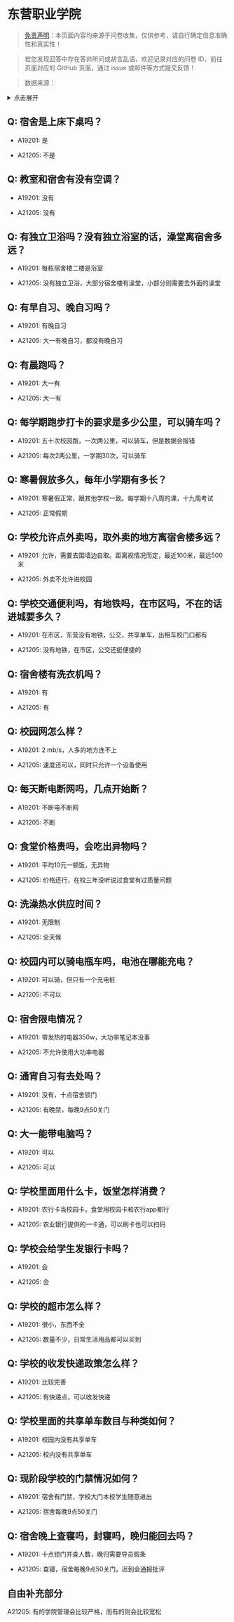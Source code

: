 # 东营职业学院

> [免责声明](https://colleges.chat/#_3)：本页面内容均来源于问卷收集，仅供参考，请自行确定信息准确性和真实性！

> 若您发现回答中存在答非所问或胡言乱语，欢迎记录对应的问卷 ID，前往页面对应的 GitHub 页面，通过 issue 或邮件等方式提交反馈！

> 数据来源：

<details><summary>点击展开</summary>
<ul>
<li>A19201: 2184965670@qq.com (2023 年 06 月)</li>
<li>A21205: 匿名 (2023 年 11 月)</li>
</ul>
</details>

## Q: 宿舍是上床下桌吗？

- A19201: 是

- A21205: 不是

## Q: 教室和宿舍有没有空调？

- A19201: 没有

- A21205: 没有

## Q: 有独立卫浴吗？没有独立浴室的话，澡堂离宿舍多远？

- A19201: 每栋宿舍楼二楼是浴室

- A21205: 没有独立卫浴，大部分宿舍楼有澡堂，小部分则需要去外面的澡堂

## Q: 有早自习、晚自习吗？

- A19201: 有晚自习

- A21205: 大一有晚自习，都没有晚自习

## Q: 有晨跑吗？

- A19201: 大一有

- A21205: 大一有

## Q: 每学期跑步打卡的要求是多少公里，可以骑车吗？

- A19201: 五十次校园跑，一次两公里，可以骑车，但是数据会报错

- A21205: 每次2两公里，一学期30次，可以骑车

## Q: 寒暑假放多久，每年小学期有多长？

- A19201: 寒暑假正常，跟其他学校一致。每学期十八周的课，十九周考试

- A21205: 正常假期

## Q: 学校允许点外卖吗，取外卖的地方离宿舍楼多远？

- A19201: 允许，需要去围墙边自取。距离视情况而定，最近100米，最远500米

- A21205: 外卖不允许进校园

## Q: 学校交通便利吗，有地铁吗，在市区吗，不在的话进城要多久？

- A19201: 在市区，东营没有地铁，公交，共享单车，出租车校门口都有

- A21205: 没有地铁，在市区，公交还挺便捷的

## Q: 宿舍楼有洗衣机吗？

- A19201: 有

- A21205: 有

## Q: 校园网怎么样？

- A19201: 2 mb/s，人多的地方连不上

- A21205: 速度还可以，同时只允许一个设备使用

## Q: 每天断电断网吗，几点开始断？

- A19201: 不断电不断网

- A21205: 不断

## Q: 食堂价格贵吗，会吃出异物吗？

- A19201: 平均10元一顿饭，无异物

- A21205: 价格还行，在校三年没听说过食堂有过质量问题

## Q: 洗澡热水供应时间？

- A19201: 无限制

- A21205: 全天候

## Q: 校园内可以骑电瓶车吗，电池在哪能充电？

- A19201: 可以骑，但只有一个充电桩

- A21205: 不可以

## Q: 宿舍限电情况？

- A19201: 带发热的电器350w，大功率笔记本没事

- A21205: 不允许使用大功率电器

## Q: 通宵自习有去处吗？

- A19201: 没有，十点宿舍锁门

- A21205: 有晚禁，每晚9点50关门

## Q: 大一能带电脑吗？

- A19201: 可以

- A21205: 可以

## Q: 学校里面用什么卡，饭堂怎样消费？

- A19201: 农行卡当校园卡，食堂用校园卡和农行app都行

- A21205: 农业银行提供的一卡通，可以刷卡也可以扫码

## Q: 学校会给学生发银行卡吗？

- A19201: 会

- A21205: 会

## Q: 学校的超市怎么样？

- A19201: 很小，东西不全

- A21205: 数量不少，日常生活用品都可以买到

## Q: 学校的收发快递政策怎么样？

- A19201: 比较完善

- A21205: 有快递点，可以收发快递

## Q: 学校里面的共享单车数目与种类如何？

- A19201: 校园内没有共享单车

- A21205: 校内没有共享单车

## Q: 现阶段学校的门禁情况如何？

- A19201: 宿舍有门禁，学校大门本校学生随意进出

- A21205: 宿舍每晚9点50关门

## Q: 宿舍晚上查寝吗，封寝吗，晚归能回去吗？

- A19201: 十点锁门并查人数，晚归需要导员假条

- A21205: 查寝，宿舍每晚9点50关门，迟到会通报批评

## 自由补充部分

A21205: 有的学院管理会比较严格，而有的则会比较宽松